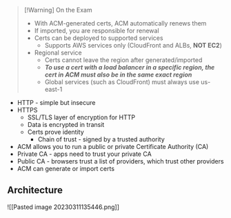 >[!Warning] On the Exam
> - With ACM-generated certs, ACM automatically renews them
> - If imported, you are responsible for renewal
> - Certs can be deployed to supported services
> 	- Supports AWS services only (CloudFront and ALBs, **NOT EC2**)
> - Regional service
> 	- Certs cannot leave the region after generated/imported
> 	- ***To use a cert with a load balancer in a specific region, the cert in ACM must also be in the same exact region***
> 	- Global services (such as CloudFront) must always use us-east-1

- HTTP - simple but insecure
- HTTPS
	- SSL/TLS layer of encryption for HTTP
	- Data is encrypted in transit
	- Certs prove identity
		- Chain of trust - signed by a trusted authority
- ACM allows you to run a public or private Certificate Authority (CA)
- Private CA - apps need to trust your private CA
- Public CA - browsers trust a list of providers, which trust other providers
- ACM can generate or import certs

## Architecture

![[Pasted image 20230311135446.png]]